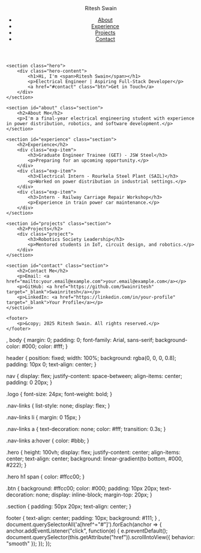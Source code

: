 <!DOCTYPE html>
<html lang="en">
<head>
    <meta charset="UTF-8">
    <meta name="viewport" content="width=device-width, initial-scale=1.0">
    <title>Ritesh Swain | Portfolio</title>
    <link rel="stylesheet" href="style.css">
    <script defer src="script.js"></script>
</head>
<body>
    <header>
        <nav>
            <div class="logo">Ritesh Swain</div>
            <ul class="nav-links">
                <li><a href="#about">About</a></li>
                <li><a href="#experience">Experience</a></li>
                <li><a href="#projects">Projects</a></li>
                <li><a href="#contact">Contact</a></li>
            </ul>
        </nav>
    </header>

    <section class="hero">
        <div class="hero-content">
            <h1>Hi, I'm <span>Ritesh Swain</span></h1>
            <p>Electrical Engineer | Aspiring Full-Stack Developer</p>
            <a href="#contact" class="btn">Get in Touch</a>
        </div>
    </section>

    <section id="about" class="section">
        <h2>About Me</h2>
        <p>I'm a final-year electrical engineering student with experience in power distribution, robotics, and software development.</p>
    </section>

    <section id="experience" class="section">
        <h2>Experience</h2>
        <div class="exp-item">
            <h3>Graduate Engineer Trainee (GET) - JSW Steel</h3>
            <p>Preparing for an upcoming opportunity.</p>
        </div>
        <div class="exp-item">
            <h3>Electrical Intern - Rourkela Steel Plant (SAIL)</h3>
            <p>Worked on power distribution in industrial settings.</p>
        </div>
        <div class="exp-item">
            <h3>Intern - Railway Carriage Repair Workshop</h3>
            <p>Experience in train power car maintenance.</p>
        </div>
    </section>

    <section id="projects" class="section">
        <h2>Projects</h2>
        <div class="project">
            <h3>Robotics Society Leadership</h3>
            <p>Mentored students in IoT, circuit design, and robotics.</p>
        </div>
    </section>

    <section id="contact" class="section">
        <h2>Contact Me</h2>
        <p>Email: <a href="mailto:your.email@example.com">your.email@example.com</a></p>
        <p>GitHub: <a href="https://github.com/Swainritesh" target="_blank">Swainritesh</a></p>
        <p>LinkedIn: <a href="https://linkedin.com/in/your-profile" target="_blank">Your Profile</a></p>
    </section>

    <footer>
        <p>&copy; 2025 Ritesh Swain. All rights reserved.</p>
    </footer>
</body>
</html>
,
body {
    margin: 0;
    padding: 0;
    font-family: Arial, sans-serif;
    background-color: #000;
    color: #fff;
}

header {
    position: fixed;
    width: 100%;
    background: rgba(0, 0, 0, 0.8);
    padding: 10px 0;
    text-align: center;
}

nav {
    display: flex;
    justify-content: space-between;
    align-items: center;
    padding: 0 20px;
}

.logo {
    font-size: 24px;
    font-weight: bold;
}

.nav-links {
    list-style: none;
    display: flex;
}

.nav-links li {
    margin: 0 15px;
}

.nav-links a {
    text-decoration: none;
    color: #fff;
    transition: 0.3s;
}

.nav-links a:hover {
    color: #bbb;
}

.hero {
    height: 100vh;
    display: flex;
    justify-content: center;
    align-items: center;
    text-align: center;
    background: linear-gradient(to bottom, #000, #222);
}

.hero h1 span {
    color: #ffcc00;
}

.btn {
    background: #ffcc00;
    color: #000;
    padding: 10px 20px;
    text-decoration: none;
    display: inline-block;
    margin-top: 20px;
}

.section {
    padding: 50px 20px;
    text-align: center;
}

footer {
    text-align: center;
    padding: 10px;
    background: #111;
}
,
document.querySelectorAll('a[href^="#"]').forEach(anchor => {
    anchor.addEventListener("click", function(e) {
        e.preventDefault();
        document.querySelector(this.getAttribute("href")).scrollIntoView({
            behavior: "smooth"
        });
    });
});
